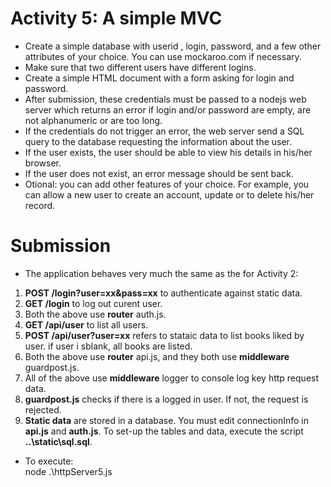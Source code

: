 # Activity 5: A simple MVC
- Create a simple database with userid , login, password, and a few other
attributes of your choice. You can use mockaroo.com if necessary.
- Make sure that two different users have different logins.
- Create a simple HTML document with a form asking for login and password.
- After submission, these credentials must be passed to a nodejs web server
which returns an error if login and/or password are empty, are not
alphanumeric or are too long.
- If the credentials do not trigger an error, the web server send a SQL query
to the database requesting the information about the user.
- If the user exists, the user should be able to view his details in his/her
browser.
- If the user does not exist, an error message should be sent back.
- Otional: you can add other features of your choice. For example, you can
allow a new user to create an account, update or to delete his/her record.
  
# Submission
  - The application behaves very much the same as the for Activity 2:
  1. **POST /login?user=xx&pass=xx** to authenticate against static data.
  1. **GET /login**  to log out curent user.
  1. Both the above use **router** auth.js.
  1. **GET /api/user** to list all users.
  1. **POST /api/user?user=xx** refers to stataic data to list books liked by user.  if user i sblank, all books are listed.
  1. Both the above use **router** api.js, and they both use **middleware** guardpost.js.
  1. All of the above use **middleware** logger to console log key http request data.
  1. **guardpost.js** checks if there is a logged in user.  If not, the request is rejected.
  1. **Static data** are stored in a database.  You must edit connectionInfo in **api.js** and **auth.js**.  To set-up the tables and data, execute the script **..\static\sql.sql**.
  - To execute:
  <br>node .\httpServer5.js
  
  
  

